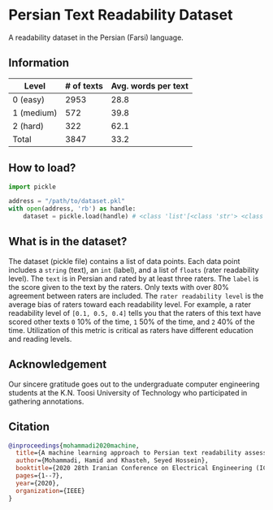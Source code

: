 # Persian Text Readability Dataset

A readability dataset in the Persian (Farsi) language.

## Information

| **Level** | # of texts | Avg. words per text |
| - | - | - |
| 0 (easy) | 2953 | 28.8 |
| 1 (medium) | 572 | 39.8 |
| 2 (hard) | 322 | 62.1 |
| Total | 3847 | 33.2 |

## How to load?

```python
import pickle

address = "/path/to/dataset.pkl"
with open(address, 'rb') as handle:
    dataset = pickle.load(handle) # <class 'list'[<class 'str'> <class 'int'> <class 'list'[<class 'float'> <class 'float'> <class 'float'>]>]>
```

## What is in the dataset?

The dataset (pickle file) contains a list of data points. Each data point includes a `string` (text), an `int` (label), and a list of `floats` (rater readability level). The `text` is in Persian and rated by at least three raters. The `label` is the score given to the text by the raters. Only texts with over 80% agreement between raters are included. The `rater readability level` is the average bias of raters toward each readability level. For example, a rater readability level of `[0.1, 0.5, 0.4]` tells you that the raters of this text have scored other texts `0` 10% of the time, `1` 50% of the time, and `2` 40% of the time. Utilization of this metric is critical as raters have different education and reading levels.

## Acknowledgement

Our sincere gratitude goes out to the undergraduate computer engineering students at the K.N. Toosi University of Technology who participated in gathering annotations.

## Citation

```bibtex
@inproceedings{mohammadi2020machine,
  title={A machine learning approach to Persian text readability assessment using a crowdsourced dataset},
  author={Mohammadi, Hamid and Khasteh, Seyed Hossein},
  booktitle={2020 28th Iranian Conference on Electrical Engineering (ICEE)},
  pages={1--7},
  year={2020},
  organization={IEEE}
}
```
